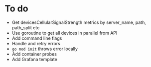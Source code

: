 # To do

- Get devicesCellularSignalStrength metrics by server_name, path, path_split etc
- Use goroutine to get all devices in parallel from API
- Add command line flags
- Handle and retry errors
- `go mod init` throws error locally
- Add container probes
- Add Grafana template
